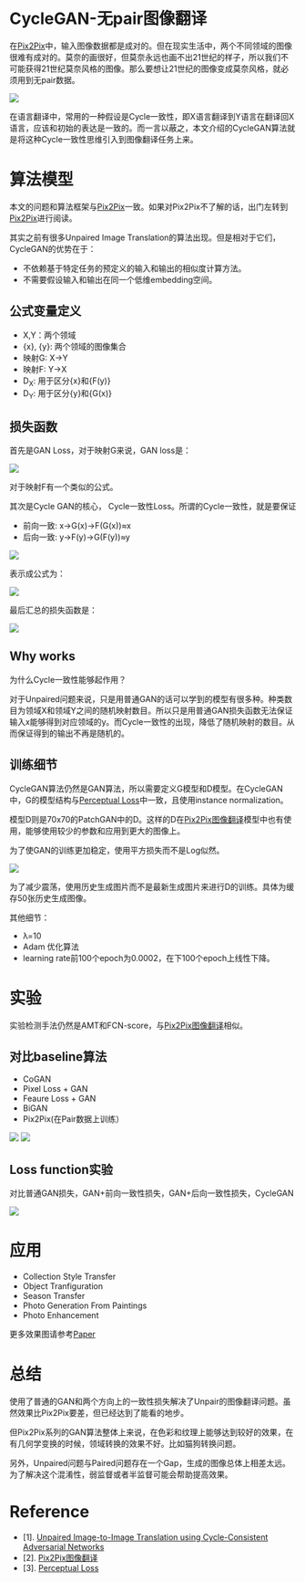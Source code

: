 # CycleGAN-无pair图像翻译

在[Pix2Pix]((http://blog.csdn.net/stdcoutzyx/article/details/78820728))中，输入图像数据都是成对的。但在现实生活中，两个不同领域的图像很难有成对的。莫奈的画很好，但莫奈永远也画不出21世纪的样子，所以我们不可能获得21世纪莫奈风格的图像。那么要想让21世纪的图像变成莫奈风格，就必须用到无pair数据。


![](https://raw.githubusercontent.com/stdcoutzyx/Blogs/master/blog2017/cycle-gan/1.png)

在语言翻译中，常用的一种假设是Cycle一致性，即X语言翻译到Y语言在翻译回X语言，应该和初始的表达是一致的。而一言以蔽之，本文介绍的CycleGAN算法就是将这种Cycle一致性思维引入到图像翻译任务上来。

# 算法模型

本文的问题和算法框架与[Pix2Pix]((http://blog.csdn.net/stdcoutzyx/article/details/78820728))一致。如果对Pix2Pix不了解的话，出门左转到[Pix2Pix]((http://blog.csdn.net/stdcoutzyx/article/details/78820728))进行阅读。

其实之前有很多Unpaired Image Translation的算法出现。但是相对于它们，CycleGAN的优势在于：

- 不依赖基于特定任务的预定义的输入和输出的相似度计算方法。
- 不需要假设输入和输出在同一个低维embedding空间。

## 公式变量定义

- X,Y：两个领域
- {x}, {y}: 两个领域的图像集合
- 映射G: X->Y
- 映射F: Y->X
- D<sub>X</sub>: 用于区分{x}和{F(y)}
- D<sub>Y</sub>: 用于区分{y}和{G(x)}

## 损失函数

首先是GAN Loss，对于映射G来说，GAN loss是：

![](https://raw.githubusercontent.com/stdcoutzyx/Blogs/master/blog2017/cycle-gan/2.png)

对于映射F有一个类似的公式。

其次是Cycle GAN的核心， Cycle一致性Loss。所谓的Cycle一致性，就是要保证

- 前向一致: x->G(x)->F(G(x))≈x
- 后向一致: y->F(y)->G(F(y))≈y

![](https://raw.githubusercontent.com/stdcoutzyx/Blogs/master/blog2017/cycle-gan/7.png)

表示成公式为：

![](https://raw.githubusercontent.com/stdcoutzyx/Blogs/master/blog2017/cycle-gan/3.png)

最后汇总的损失函数是：

![](https://raw.githubusercontent.com/stdcoutzyx/Blogs/master/blog2017/cycle-gan/4.png)

## Why works

为什么Cycle一致性能够起作用？

对于Unpaired问题来说，只是用普通GAN的话可以学到的模型有很多种。种类数目为领域X和领域Y之间的随机映射数目。所以只是用普通GAN损失函数无法保证输入x能够得到对应领域的y。而Cycle一致性的出现，降低了随机映射的数目。从而保证得到的输出不再是随机的。

## 训练细节

CycleGAN算法仍然是GAN算法，所以需要定义G模型和D模型。在CycleGAN中，G的模型结构与[Perceptual Loss](http://blog.csdn.net/stdcoutzyx/article/details/54025243)中一致，且使用instance normalization。

模型D则是70x70的PatchGAN中的D。这样的D在[Pix2Pix图像翻译](http://blog.csdn.net/stdcoutzyx/article/details/78820728)模型中也有使用，能够使用较少的参数和应用到更大的图像上。

为了使GAN的训练更加稳定，使用平方损失而不是Log似然。

![](https://raw.githubusercontent.com/stdcoutzyx/Blogs/master/blog2017/cycle-gan/6.png)

为了减少震荡，使用历史生成图片而不是最新生成图片来进行D的训练。具体为缓存50张历史生成图像。

其他细节：

- λ=10
- Adam 优化算法
- learning rate前100个epoch为0.0002，在下100个epoch上线性下降。

# 实验

实验检测手法仍然是AMT和FCN-score，与[Pix2Pix图像翻译](http://blog.csdn.net/stdcoutzyx/article/details/78820728)相似。

## 对比baseline算法

- CoGAN
- Pixel Loss + GAN
- Feaure Loss + GAN
- BiGAN
- Pix2Pix(在Pair数据上训练）

![](https://raw.githubusercontent.com/stdcoutzyx/Blogs/master/blog2017/cycle-gan/8.png)
![](https://raw.githubusercontent.com/stdcoutzyx/Blogs/master/blog2017/cycle-gan/9.png)

## Loss function实验

对比普通GAN损失，GAN+前向一致性损失，GAN+后向一致性损失，CycleGAN

![](https://raw.githubusercontent.com/stdcoutzyx/Blogs/master/blog2017/cycle-gan/10.png)

# 应用

- Collection Style Transfer
- Object Tranfiguration
- Season Transfer
- Photo Generation From Paintings
- Photo Enhancement

更多效果图请参考[Paper](https://arxiv.org/abs/1703.10593)

# 总结

使用了普通的GAN和两个方向上的一致性损失解决了Unpair的图像翻译问题。虽然效果比Pix2Pix要差，但已经达到了能看的地步。

但Pix2Pix系列的GAN算法整体上来说，在色彩和纹理上能够达到较好的效果，在有几何学变换的时候，领域转换的效果不好。比如猫狗转换问题。

另外，Unpaired问题与Paired问题存在一个Gap，生成的图像总体上相差太远。为了解决这个混淆性，弱监督或者半监督可能会帮助提高效果。


# Reference

- [1]. [Unpaired Image-to-Image Translation using Cycle-Consistent Adversarial Networks](https://arxiv.org/abs/1703.10593)
- [2]. [Pix2Pix图像翻译](http://blog.csdn.net/stdcoutzyx/article/details/78820728)
- [3]. [Perceptual Loss](http://blog.csdn.net/stdcoutzyx/article/details/54025243)